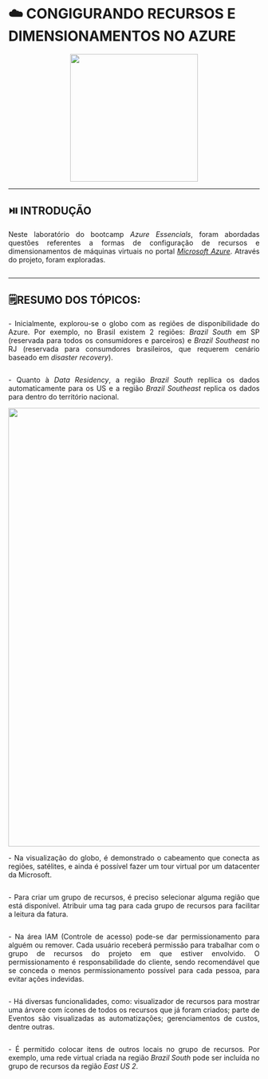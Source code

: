 # ☁️ CONGIGURANDO RECURSOS E DIMENSIONAMENTOS NO AZURE  
 
<p align="center">
  <img src="https://i.postimg.cc/Gmxtwttm/azure-fundamentals.png" width="256">
</p>

---  
## ⏯️ INTRODUÇÃO  

<p align='justify'>Neste laboratório do bootcamp <i>Azure Essencials</i>, foram abordadas questões referentes a formas de configuração de recursos e dimensionamentos de máquinas virtuais no portal <a href='https://portal.azure.com/'><i>Microsoft Azure</i></a>. Através do projeto, foram exploradas. </p>     

<p align="center">
  <img src='  ' width=880> 
</p>

--- 
## 🗒️RESUMO DOS TÓPICOS:  

<p align='justify'>- Inicialmente, explorou-se o globo com as regiões de disponibilidade do Azure. Por exemplo, no Brasil existem 2 regiões: <i>Brazil South</i> em SP (reservada para todos os consumidores e parceiros) e <i>Brazil Southeast</i> no RJ (reservada para consumdores brasileiros, que requerem cenário baseado em <i>disaster recovery</i>). </p>     

<p align="center">
  <img src='  ' width=880> 
</p>

<p align='justify'>- Quanto à <i>Data Residency</i>, a região <i>Brazil South</i> repllica os dados automaticamente para os US e a região <i>Brazil Southeast</i> replica os dados para dentro do território nacional.</p>    

<p align="center">
  <img src=''  ' width=880>  
</p>

<p align='justify'>- Na visualização do globo, é demonstrado o cabeamento que conecta as regiões, satélites, e ainda é possível fazer um tour virtual por um datacenter da Microsoft.</p>    

<p align="center">
  <img src= '  ' width=880> 
</p>

<p align='justify'>- Para criar um grupo de recursos, é preciso selecionar alguma região que está disponível. Atribuir uma tag para cada grupo de recursos para facilitar a leitura da fatura.</p>    

<p align="center">
  <img src='  ' width=880>  
</p>  

<p align='justify'>- Na área IAM (Controle de acesso) pode-se dar permissionamento para alguém ou remover. Cada usuário receberá permissão para trabalhar com o grupo de recursos do projeto em que estiver envolvido. O permissionamento é responsabilidade do cliente, sendo recomendável que se conceda o menos permissionamento possível para cada pessoa, para evitar ações indevidas. </p>     

<p align="center">
  <img src=' '> 
</p>

<p align='justify'>- Há diversas funcionalidades, como: visualizador de recursos para mostrar uma árvore com ícones de todos os recursos que já foram criados; parte de Eventos são visualizadas as automatizações; gerenciamentos de custos, dentre outras.</p>    

<p align="center">
  <img src='  '> 
</p>

<p align='justify'>- É permitido colocar itens de outros locais no grupo de recursos. Por exemplo, uma rede virtual criada na região <i>Brazil South</i> pode ser incluída no grupo de recursos da região <i>East US 2</i>. </p>    

<p align="center">
 <img src= ' width=880>  
</p>

---  
## ✍️ AUTORA    

Carla Edila Silveira  
Contato: rosa.carla@pucpr.edu.br  

---  

## ©️ LICENÇA

[MIT](https://choosealicense.com/licenses/mit/)  

---  

## 🔗 LINKS ÚTEIS  

- [Rede global do Azure](https://azure.microsoft.com/pt-br/explore/global-infrastructure/global-network/?msockid=0918e6742c7f677b085cf2a02d0666cb)
- [Controlar e organizar os recursos do Azure com o <i>Azure Resource Manager</i>](https://learn.microsoft.com/pt-br/training/modules/control-and-organize-with-azure-resource-manager/?WT.mc_id=azureportalcard_Service_ResourceGrps_-inproduct-azureportal)
- [O que é o <i>Azure Resource Manager</i>?](https://learn.microsoft.com/pt-br/azure/azure-resource-manager/management/overview?WT.mc_id=APC-Resourcegroups)
- [Documentação do <i>Azure Resource Manager</i>](https://learn.microsoft.com/pt-br/azure/azure-resource-manager/?WT.mc_id=APC-Resourcegroups)

---
